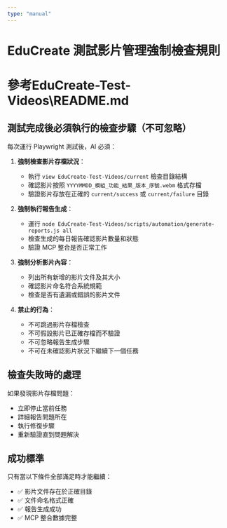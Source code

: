 ```yaml
---
type: "manual"
---
```


# EduCreate 測試影片管理強制檢查規則
# 參考EduCreate-Test-Videos\README.md
## 測試完成後必須執行的檢查步驟（不可忽略）

每次運行 Playwright 測試後，AI 必須：

1. **強制檢查影片存檔狀況**：
   - 執行 `view EduCreate-Test-Videos/current` 檢查目錄結構
   - 確認影片按照 `YYYYMMDD_模組_功能_結果_版本_序號.webm` 格式存檔
   - 驗證影片存放在正確的 `current/success` 或 `current/failure` 目錄

2. **強制執行報告生成**：
   - 運行 `node EduCreate-Test-Videos/scripts/automation/generate-reports.js all`
   - 檢查生成的每日報告確認影片數量和狀態
   - 驗證 MCP 整合是否正常工作

3. **強制分析影片內容**：
   - 列出所有新增的影片文件及其大小
   - 確認影片命名符合系統規範
   - 檢查是否有遺漏或錯誤的影片文件

4. **禁止的行為**：
   - 不可跳過影片存檔檢查
   - 不可假設影片已正確存檔而不驗證
   - 不可忽略報告生成步驟
   - 不可在未確認影片狀況下繼續下一個任務

## 檢查失敗時的處理

如果發現影片存檔問題：
- 立即停止當前任務
- 詳細報告問題所在
- 執行修復步驟
- 重新驗證直到問題解決

## 成功標準

只有當以下條件全部滿足時才能繼續：
- ✅ 影片文件存在於正確目錄
- ✅ 文件命名格式正確
- ✅ 報告生成成功
- ✅ MCP 整合數據完整